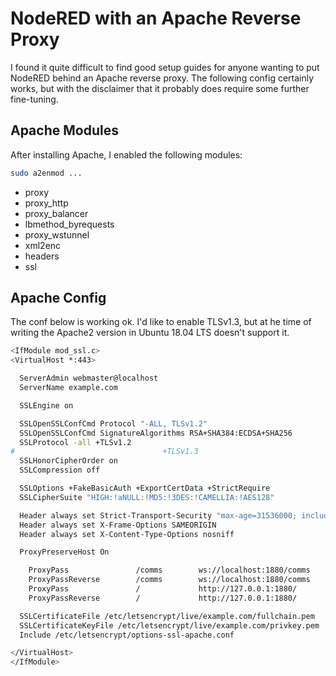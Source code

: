 # NodeRED with an Apache Reverse Proxy

I found it quite difficult to find good setup guides for anyone wanting to put NodeRED behind an Apache reverse proxy. The following config certainly works, but with the disclaimer that it probably does require some further fine-tuning.

## Apache Modules

After installing Apache, I enabled the following modules:

```bash
sudo a2enmod ...
```

* proxy
* proxy_http
* proxy_balancer
* lbmethod_byrequests
* proxy_wstunnel
* xml2enc
* headers
* ssl

## Apache Config

The conf below is working ok. I'd like to enable TLSv1.3, but at he time of writing the Apache2 version in Ubuntu 18.04 LTS doesn't support it.

```bash
<IfModule mod_ssl.c>
<VirtualHost *:443>

  ServerAdmin webmaster@localhost
  ServerName example.com

  SSLEngine on

  SSLOpenSSLConfCmd Protocol "-ALL, TLSv1.2"
  SSLOpenSSLConfCmd SignatureAlgorithms RSA+SHA384:ECDSA+SHA256
  SSLProtocol -all +TLSv1.2
#                                 +TLSv1.3
  SSLHonorCipherOrder on
  SSLCompression off

  SSLOptions +FakeBasicAuth +ExportCertData +StrictRequire
  SSLCipherSuite "HIGH:!aNULL:!MD5:!3DES:!CAMELLIA:!AES128"

  Header always set Strict-Transport-Security "max-age=31536000; includeSubDomains"
  Header always set X-Frame-Options SAMEORIGIN
  Header always set X-Content-Type-Options nosniff

  ProxyPreserveHost On

	ProxyPass               /comms        ws://localhost:1880/comms
	ProxyPassReverse        /comms        ws://localhost:1880/comms
	ProxyPass               /             http://127.0.0.1:1880/
	ProxyPassReverse        /             http://127.0.0.1:1880/

  SSLCertificateFile /etc/letsencrypt/live/example.com/fullchain.pem
  SSLCertificateKeyFile /etc/letsencrypt/live/example.com/privkey.pem
  Include /etc/letsencrypt/options-ssl-apache.conf

</VirtualHost>
</IfModule>
```
